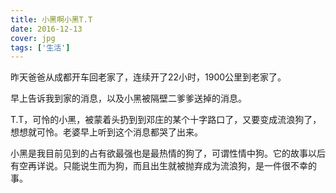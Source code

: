```yaml
---
title: 小黑啊小黑T.T
date: 2016-12-13
cover: jpg
tags: ['生活']
---
```


昨天爸爸从成都开车回老家了，连续开了22小时，1900公里到老家了。

早上告诉我到家的消息，以及小黑被隔壁二爹爹送掉的消息。

T.T，可怜的小黑，被蒙着头扔到到邓庄的某个十字路口了，又要变成流浪狗了，想想就可怜。老婆早上听到这个消息都哭了出来。

小黑是我目前见到的占有欲最强也是最热情的狗了，可谓性情中狗。它的故事以后有空再详说。只能说生而为狗，而且出生就被抛弃成为流浪狗，是一件很不幸的事。
